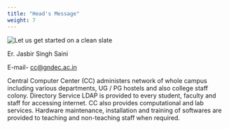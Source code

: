 ```yaml
---
title: "Head's Message"
weight: 7
---
```


![Let us get started on a clean slate](images/cc_head.jpg)

Er. Jasbir Singh Saini

E-mail- cc@gndec.ac.in

Central Computer Center (CC) administers network of whole campus including various departments, UG / PG hostels and also college staff colony. Directory Service LDAP is provided to every student, faculty and staff for accessing internet. CC also provides computational and lab services. Hardware maintenance, installation and training of softwares are provided to teaching and non-teaching staff when required.
